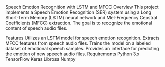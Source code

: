Speech Emotion Recognition with LSTM and MFCC
Overview
This project implements a Speech Emotion Recognition (SER) system using a Long Short-Term Memory (LSTM) neural network and Mel-Frequency Cepstral Coefficients (MFCC) extraction. The goal is to recognize the emotional content of speech audio files.

Features
Utilizes an LSTM model for speech emotion recognition.
Extracts MFCC features from speech audio files.
Trains the model on a labeled dataset of emotional speech samples.
Provides an interface for predicting the emotion of new speech audio files.
Requirements
Python 3.x
TensorFlow
Keras
Librosa
Numpy
